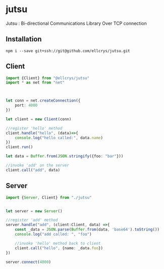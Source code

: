# jutsu
Jutsu : Bi-directional Communications Library Over TCP connection

## Installation
`npm i --save git+ssh://git@github.com/ellcrys/jutsu.git`

## Client 

```ts
import {Client} from "@ellcrys/jutsu"
import * as net from "net"



let conn = net.createConnection({
    port: 4000
})

let client = new Client(conn)

//register 'hello' method
client.handle("hello", (data)=>{
    console.log("hello called:", data.name)
})
client.run()

let data = Buffer.from(JSON.stringify({foo: "bar"}))

//invoke 'add' on the server
client.call("add", data)
```

## Server
```ts
import {Server, Client} from "./jutsu"


let server = new Server()

//register 'add' method
server.handle("add", (client:Client, data) =>{
    const _data = JSON.parse(Buffer.from(data, 'base64').toString())
    console.log("add called: ", "foo")

    //invoke 'hello' method back to client
    client.call("hello", {name: _data.foo})
})

server.connect(4000)
```
